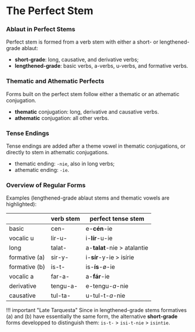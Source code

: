 # The Perfect Stem

### Ablaut in Perfect Stems

Perfect stem is formed from a verb stem with either a short- or lengthened-grade ablaut:

+ **short-grade**: long, causative, and derivative verbs;
+ **lengthened-grade**: basic verbs, a-verbs, u-verbs, and formative verbs.

### Thematic and Athematic Perfects

Forms built on the perfect stem follow either a thematic or an athematic conjugation.

+ **thematic** conjugation: long, derivative and causative verbs.
+ **athematic** conjugation: all other verbs.

### Tense Endings

Tense endings are added after a theme vowel in thematic conjugations, or directly to stem in athematic conjugations.

+ thematic ending: `-nie`, also in long verbs; 
+ athematic ending: `-ie`. 

### Overview of Regular Forms

Examples (lengthened-grade ablaut stems and thematic vowels are highlighted):

|		|	verb stem	| perfect tense stem	|
|	---	|	---	|	---	|
|	basic	|	cen-	|	e-**cén**-ie	|
|	vocalic u	|	lir-u-	|	i-**lír**-u-ie	|
|	long	|	talat-	|	a-**talat**-nie > atalantie	|
|	formative (a)	|	sir-y-	|	i-**sír**-y-ie > isírie	|
|	formative (b)	|	is-t-	|	is-**ís**-ø-ie	|
|	vocalic a	|	far-a-	|	a-**fár**-ie	|
|	derivative	|	tengu-a-	|	e-tengu-*a*-nie	|
|	causative	|	tul-ta-	|	u-tul-t-*a*-nie	|

!!! important "Late Tarquesta"
	Since in lengthened-grade stems formatives (a) and (b) have essentially the same form, the alternative **short-grade** forms developped to distinguish them: `is-t-` > `isi-t-nie` > `isintie`.
